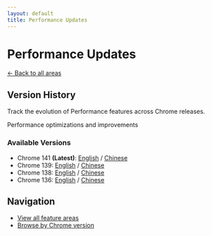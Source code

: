```yaml
---
layout: default
title: Performance Updates
---
```


# Performance Updates

[← Back to all areas](../index.html)

## Version History

Track the evolution of Performance features across Chrome releases.

Performance optimizations and improvements

### Available Versions

- Chrome 141 **(Latest)**: [English](./chrome-141-en.html) / [Chinese](./chrome-141-zh.html)
- Chrome 139: [English](./chrome-139-en.html) / [Chinese](./chrome-139-zh.html)
- Chrome 138: [English](./chrome-138-en.html) / [Chinese](./chrome-138-zh.html)
- Chrome 136: [English](./chrome-136-en.html) / [Chinese](./chrome-136-zh.html)

## Navigation

- [View all feature areas](../index.html)
- [Browse by Chrome version](../../versions/index.html)
